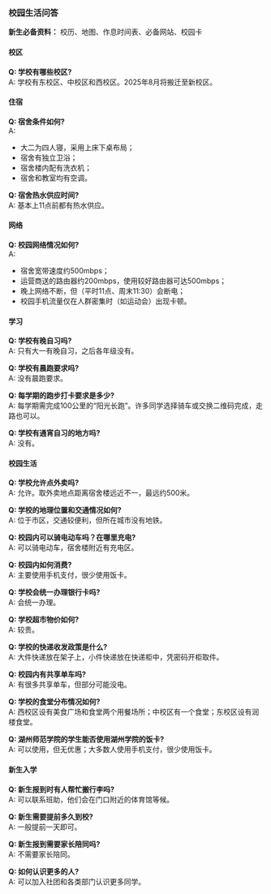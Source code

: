 ### 校园生活问答

**新生必备资料：** 校历、地图、作息时间表、必备网站、校园卡

#### 校区

**Q: 学校有哪些校区?**  
A: 学校有东校区、中校区和西校区。2025年8月将搬迁至新校区。

#### 住宿

**Q: 宿舍条件如何?**  
A:  
- 大二为四人寝，采用上床下桌布局；  
- 宿舍有独立卫浴；  
- 宿舍楼内配有洗衣机；  
- 宿舍和教室均有空调。

**Q: 宿舍热水供应时间?**  
A: 基本上11点前都有热水供应。

#### 网络

**Q: 校园网络情况如何?**  
A:  
- 宿舍宽带速度约500mbps；  
- 运营商送的路由器约200mbps，使用较好路由器可达500mbps；  
- 晚上网络不断，但（平时11点、周末11:30）会断电；  
- 校园手机流量仅在人群密集时（如运动会）出现卡顿。

#### 学习

**Q: 学校有晚自习吗?**  
A: 只有大一有晚自习，之后各年级没有。

**Q: 学校有晨跑要求吗?**  
A: 没有晨跑要求。

**Q: 每学期的跑步打卡要求是多少?**  
A: 每学期需完成100公里的“阳光长跑”。许多同学选择骑车或交换二维码完成，走路也可以。

**Q: 学校有通宵自习的地方吗?**  
A: 没有。

#### 校园生活

**Q: 学校允许点外卖吗?**  
A: 允许。取外卖地点距离宿舍楼远近不一，最远约500米。

**Q: 学校的地理位置和交通情况如何?**  
A: 位于市区，交通较便利，但所在城市没有地铁。

**Q: 校园内可以骑电动车吗？在哪里充电?**  
A: 可以骑电动车，宿舍楼附近有充电区。

**Q: 校园内如何消费?**  
A: 主要使用手机支付，很少使用饭卡。

**Q: 学校会统一办理银行卡吗?**  
A: 会统一办理。

**Q: 学校超市物价如何?**  
A: 较贵。

**Q: 学校的快递收发政策是什么?**  
A: 大件快递放在架子上，小件快递放在快递柜中，凭密码开柜取件。

**Q: 校园内有共享单车吗?**  
A: 有很多共享单车，但部分可能没电。

**Q: 学校的食堂分布情况如何?**  
A: 西校区设有美食广场和食堂两个用餐场所；中校区有一个食堂；东校区设有润楼食堂。

**Q: 湖州师范学院的学生能否使用湖州学院的饭卡?**  
A: 可以使用，但无优惠；大多数人使用手机支付，很少使用饭卡。

#### 新生入学

**Q: 新生报到时有人帮忙搬行李吗?**  
A: 可以联系班助，他们会在门口附近的体育馆等候。

**Q: 新生需要提前多久到校?**  
A: 一般提前一天即可。

**Q: 新生报到需要家长陪同吗?**  
A: 不需要家长陪同。

**Q: 如何认识更多的人?**  
A: 可以加入社团和各类部门认识更多同学。
